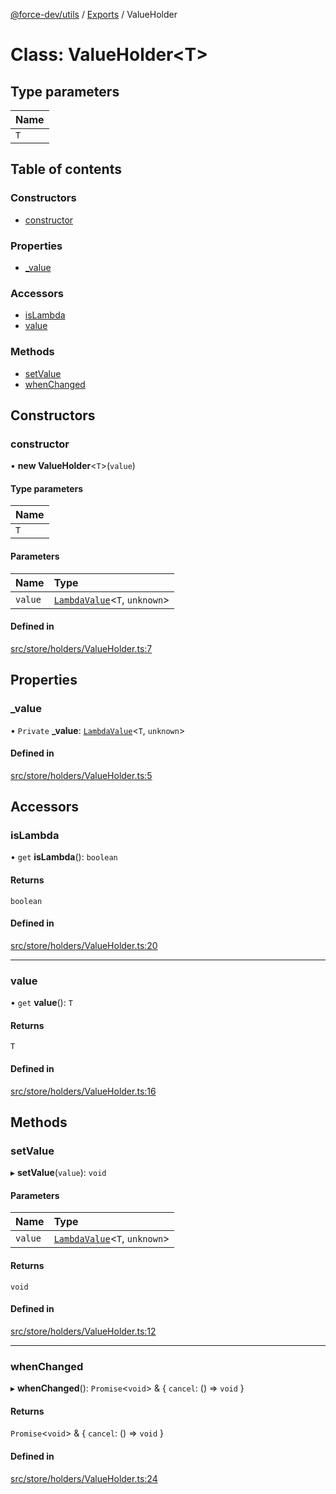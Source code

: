 [@force-dev/utils](../README.md) / [Exports](../modules.md) / ValueHolder

# Class: ValueHolder<T\>

## Type parameters

| Name |
| :------ |
| `T` |

## Table of contents

### Constructors

- [constructor](ValueHolder.md#constructor)

### Properties

- [\_value](ValueHolder.md#_value)

### Accessors

- [isLambda](ValueHolder.md#islambda)
- [value](ValueHolder.md#value)

### Methods

- [setValue](ValueHolder.md#setvalue)
- [whenChanged](ValueHolder.md#whenchanged)

## Constructors

### constructor

• **new ValueHolder**<`T`\>(`value`)

#### Type parameters

| Name |
| :------ |
| `T` |

#### Parameters

| Name | Type |
| :------ | :------ |
| `value` | [`LambdaValue`](../modules.md#lambdavalue)<`T`, `unknown`\> |

#### Defined in

[src/store/holders/ValueHolder.ts:7](https://github.com/epifanovmd/utils/blob/de50c77/src/store/holders/ValueHolder.ts#L7)

## Properties

### \_value

• `Private` **\_value**: [`LambdaValue`](../modules.md#lambdavalue)<`T`, `unknown`\>

#### Defined in

[src/store/holders/ValueHolder.ts:5](https://github.com/epifanovmd/utils/blob/de50c77/src/store/holders/ValueHolder.ts#L5)

## Accessors

### isLambda

• `get` **isLambda**(): `boolean`

#### Returns

`boolean`

#### Defined in

[src/store/holders/ValueHolder.ts:20](https://github.com/epifanovmd/utils/blob/de50c77/src/store/holders/ValueHolder.ts#L20)

___

### value

• `get` **value**(): `T`

#### Returns

`T`

#### Defined in

[src/store/holders/ValueHolder.ts:16](https://github.com/epifanovmd/utils/blob/de50c77/src/store/holders/ValueHolder.ts#L16)

## Methods

### setValue

▸ **setValue**(`value`): `void`

#### Parameters

| Name | Type |
| :------ | :------ |
| `value` | [`LambdaValue`](../modules.md#lambdavalue)<`T`, `unknown`\> |

#### Returns

`void`

#### Defined in

[src/store/holders/ValueHolder.ts:12](https://github.com/epifanovmd/utils/blob/de50c77/src/store/holders/ValueHolder.ts#L12)

___

### whenChanged

▸ **whenChanged**(): `Promise`<`void`\> & { `cancel`: () => `void`  }

#### Returns

`Promise`<`void`\> & { `cancel`: () => `void`  }

#### Defined in

[src/store/holders/ValueHolder.ts:24](https://github.com/epifanovmd/utils/blob/de50c77/src/store/holders/ValueHolder.ts#L24)
